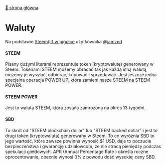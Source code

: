 [:rocket:  strona główna](/?id=podstawowe-informacje-o-steemit)

Waluty
====

Na podstawie [Steem(it) w pigułce](https://steemit.com/polish/@jamzed/steem-it-w-pigulce) użytkownika [@jamzed](https://steemit.com/@jamzed)

#### STEEM

Pisany dużymi literami reprezentuje token (kryptowalutę) generowany w Steem. Tokenami STEEM możemy obracać tak jak każdą inną walutą, możemy je wysyłać, odbierać, kupować i sprzedawać. Jest jeszcze jedna specjalna operacja POWER UP, która zamieni nasze STEEM na STEEM POWER.

#### STEEM POWER

Jest to waluta STEEM, która została zamrożona na okres 13 tygodni.

#### SBD

To skrót od "STEEM blockchain dollar" lub "STEEM backed dollar" i jest to drugi token (kryptowaluta) generowany w Steem. To co wyróżnia SBD to jego wartość, która zawsze powinna wynosić $1 USD, daje to poczucie bezpieczeństwa i gwarancję udziałowcom, że nie stracą pieniędzy podczas spekulacji giełdowych.
APR (Annual Percentage Rate ) określa roczne oprocentowanie, obecnie wynosi 0% z powodu dość wysokiej ceny SBD.